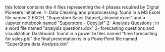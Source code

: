 this folder contains the 4 files representing the 4 phases required by Digital Pioneers Initiative:
1- Data Cleaning and preprocessing:  found in a MS Excel file named  2 EXCEL   "Superstore Sales Dataset_cleaned.excel" and a Jupyter notebook named "Superstore - Copy.jsf"
2- Analysis Questions : in a word file named "analysis questions.dox"
3- forecasting questions and visualization Dashboard: found in a power bi files named "time forecasting for sales.pbi"
the final presentation is in a PowerPoint file named "SuperStore data Analysis.dot"
